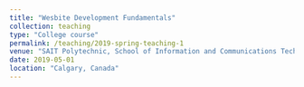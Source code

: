 ```yaml
---
title: "Wesbite Development Fundamentals"
collection: teaching
type: "College course"
permalink: /teaching/2019-spring-teaching-1
venue: "SAIT Polytechnic, School of Information and Communications Technologies"
date: 2019-05-01
location: "Calgary, Canada"
---
```

